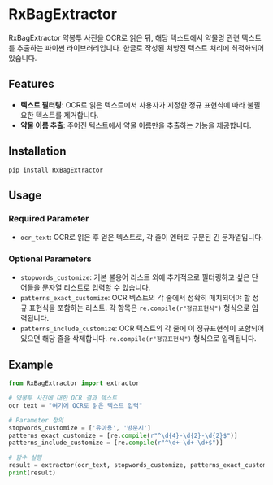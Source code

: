 # RxBagExtractor

RxBagExtractor 약봉투 사진을 OCR로 읽은 뒤, 해당 텍스트에서 약물명 관련 텍스트를 추출하는 파이썬 라이브러리입니다. 한글로 작성된 처방전 텍스트 처리에 최적화되어 있습니다. 

## Features

- **텍스트 필터링**: OCR로 읽은 텍스트에서 사용자가 지정한 정규 표현식에 따라 불필요한 텍스트를 제거합니다.
- **약물 이름 추출**: 주어진 텍스트에서 약물 이름만을 추출하는 기능을 제공합니다.

## Installation

```bash
pip install RxBagExtractor
```
## Usage

### Required Parameter

-   `ocr_text`: OCR로 읽은 후 얻은 텍스트로, 각 줄이 엔터로 구분된 긴 문자열입니다.

### Optional Parameters

-   `stopwords_customize`: 기본 불용어 리스트 외에 추가적으로 필터링하고 싶은 단어들을 문자열 리스트로 입력할 수 있습니다.
-   `patterns_exact_customize`: OCR 텍스트의 각 줄에서 정확히 매치되어야 할 정규 표현식을 포함하는 리스트. 각 항목은 `re.compile(r"정규표현식")` 형식으로 입력됩니다.
-   `patterns_include_customize`: OCR 텍스트의 각 줄에 이 정규표현식이 포함되어 있으면 해당 줄을 삭제합니다. `re.compile(r"정규표현식")` 형식으로 입력됩니다.

## Example
``` python
from RxBagExtractor import extractor

# 약봉투 사진에 대한 OCR 결과 텍스트
ocr_text = "여기에 OCR로 읽은 텍스트 입력"

# Parameter 정의
stopwords_customize = ['유아용', '방문시']
patterns_exact_customize = [re.compile(r"^\d{4}-\d{2}-\d{2}$")]
patterns_include_customize = [re.compile(r"^\d+-\d+-\d+$")]

# 함수 실행
result = extractor(ocr_text, stopwords_customize, patterns_exact_customize, patterns_include_customize)
print(result)
```